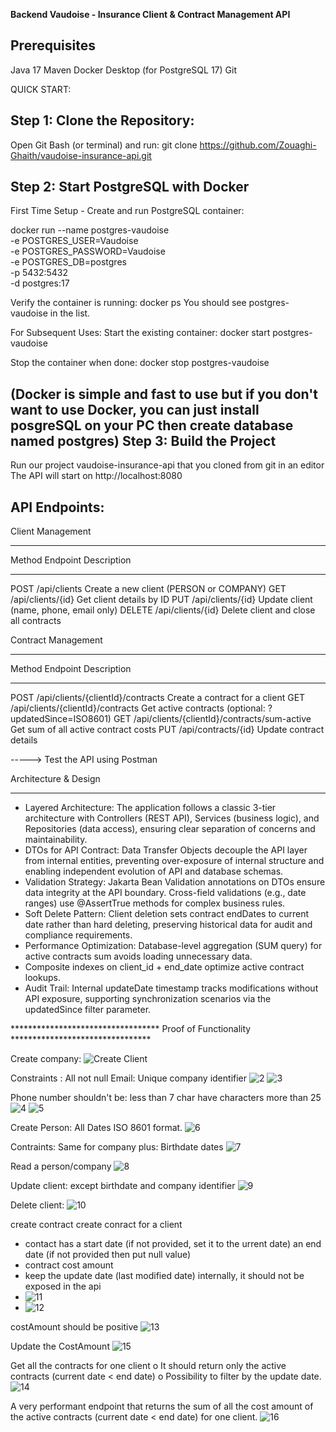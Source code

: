 **Backend Vaudoise - Insurance Client & Contract Management API**



Prerequisites
-------------
Java 17
Maven 
Docker Desktop (for PostgreSQL 17)
Git

QUICK START:

Step 1: Clone the Repository:
-------------------------------
Open Git Bash (or terminal) and run:
git clone https://github.com/Zouaghi-Ghaith/vaudoise-insurance-api.git

Step 2: Start PostgreSQL with Docker
-------------------------------------
First Time Setup - Create and run PostgreSQL container:

docker run --name postgres-vaudoise \
  -e POSTGRES_USER=Vaudoise \
  -e POSTGRES_PASSWORD=Vaudoise \
  -e POSTGRES_DB=postgres \
  -p 5432:5432 \
  -d postgres:17

Verify the container is running:
docker ps
You should see postgres-vaudoise in the list.


For Subsequent Uses:
Start the existing container:
docker start postgres-vaudoise

Stop the container when done:
docker stop postgres-vaudoise

(Docker is simple  and fast to use but if you don't want to use Docker, you can just install posgreSQL on your PC then create database named postgres)
Step 3: Build the Project
-------------------------
Run our project vaudoise-insurance-api that you cloned from git in an editor 
The API will start on http://localhost:8080

API Endpoints:
--------------

Client Management
*****************
Method                    Endpoint                                            Description 
------                    -------------------------------------------         ------------------------------------------------------
POST                      /api/clients                                        Create a new client (PERSON or COMPANY)
GET                       /api/clients/{id}                                   Get client details by ID
PUT                       /api/clients/{id}                                   Update client (name, phone, email only)
DELETE                    /api/clients/{id}                                   Delete client and close all contracts





Contract Management
*******************
Method                    Endpoint                                            Description 
------                    -------------------------------------------         ------------------------------------------------------
POST                      /api/clients/{clientId}/contracts                   Create a contract for a client
GET                       /api/clients/{clientId}/contracts                   Get active contracts (optional: ?updatedSince=ISO8601)
GET                       /api/clients/{clientId}/contracts/sum-active        Get sum of all active contract costs
PUT                       /api/contracts/{id}                                 Update contract details



-----> Test the API using Postman


Architecture & Design 
**********************************
* Layered Architecture: The application follows a classic 3-tier architecture with Controllers (REST API), Services (business logic), 
and Repositories (data access), ensuring clear separation of concerns and maintainability.
* DTOs for API Contract: Data Transfer Objects decouple the API layer from internal entities, preventing over-exposure of internal
structure and enabling independent evolution of API and database schemas.
* Validation Strategy: Jakarta Bean Validation annotations on DTOs ensure data integrity at the API boundary. Cross-field 
validations (e.g., date ranges) use @AssertTrue methods for complex business rules.
* Soft Delete Pattern: Client deletion sets contract endDates to current date rather than hard deleting, preserving historical 
data for audit and compliance requirements.
* Performance Optimization: Database-level aggregation (SUM query) for active contracts sum avoids loading unnecessary data. 
* Composite indexes on client_id + end_date optimize active contract lookups.
* Audit Trail: Internal updateDate timestamp tracks modifications without API exposure, supporting synchronization 
scenarios via the updatedSince filter parameter.


********************************** Proof of Functionality ********************************

Create company:
![Create Client](images/img.png)

Constraints : 
All not null
Email:
Unique company identifier
![2](images/img_1.png)
![3](images/img_2.png)

Phone number shouldn't be:
less than 7 char
have characters
more than 25
![4](images/img_3.png)
![5](images/img_4.png)

Create Person:
All Dates ISO 8601 format.
![6](images/img_5.png)

Contraints:
Same for company plus:
Birthdate dates
![7](images/img_6.png)

Read a person/company
![8](images/img_8.png)

Update client: except birthdate and company identifier
![9](images/img_9.png)

Delete client:
![10](images/img_10.png)

create contract
create conract for a client
* contact has a start date (if not provided, set it to the urrent date) an end date (if not provided then put null value)
* contract cost amount
* keep the update date (last modified date) internally, it should not be exposed in the api
* ![11](images/img_11.png)
* ![12](images/img_12.png)

costAmount should be positive
![13](images/img_13.png)

Update the CostAmount
![15](images/img_15.png)

Get all the contracts for one client
  o It should return only the active contracts (current date < end date)
  o Possibility to filter by the update date.
![14](images/img_14.png)



A very performant endpoint that returns the sum of all the cost amount of the active
contracts (current date < end date) for one client.
![16](images/img_16.png)














